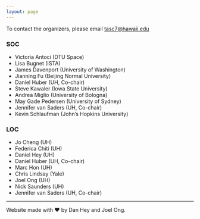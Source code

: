 ```yaml
---
layout: page
---
```


To contact the organizers, please email <a href="mailto:tasc7@hawaii.edu">tasc7@hawaii.edu</a>


### SOC

- Victoria Antoci (DTU Space)
- Lisa Bugnet (ISTA)
- James Davenport (University of Washington)
- Jianning Fu (Beijing Normal University)
- Daniel Huber (UH, Co-chair)
- Steve Kawaler (Iowa State University)
- Andrea Miglio (University of Bologna)
- May Gade Pedersen (University of Sydney)
- Jennifer van Saders (UH, Co-chair)
- Kevin Schlaufman (John’s Hopkins University)

### LOC

- Jo Cheng (UH)
- Federica Chiti (UH)
- Daniel Hey (UH)
- Daniel Huber (UH, Co-chair)
- Marc Hon (UH)
- Chris Lindsay (Yale)
- Joel Ong (UH)
- Nick Saunders (UH)
- Jennifer van Saders (UH, Co-chair)
  
----

Website made with ❤️ by Dan Hey and Joel Ong.
